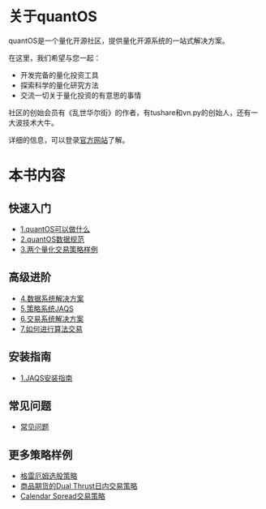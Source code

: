 # 关于quantOS

quantOS是一个量化开源社区，提供量化开源系统的一站式解决方案。

在这里，我们希望与您一起：

* 开发完备的量化投资工具
* 探索科学的量化研究方法
* 交流一切关于量化投资的有意思的事情

社区的创始会员有《乱世华尔街》的作者，有tushare和vn.py的创始人，还有一大波技术大牛。

详细的信息，可以登录[官方网站](http://www.quantos.org)了解。


# 本书内容

## 快速入门

* [1.quantOS可以做什么](1_architect.md)
* [2.quantOS数据规范](2_dataspecification.md)
* [3.两个量化交易策略样例](3_strategysample.md)

## 高级进阶

* [4.数据系统解决方案](4_datasolution.md)
* [5.策略系统JAQS](5_jaqs.md)
* [6.交易系统解决方案](6_tradesolution.md)
* [7.如何进行算法交易](7_algorithm.md)

## 安装指南

* [1.JAQS安装指南](https://raw.githubusercontent.com/quantOS-org/JAQS/release-0.5.0/doc/install.md)

## 常见问题

* [常见问题](faq.md)

## 更多策略样例

* [格雷厄姆选股策略](samples/graham.md)
* [商品期货的Dual Thrust日内交易策略](samples/dual_thrust.md)
* [Calendar Spread交易策略](samples/calendar_spread.md)
